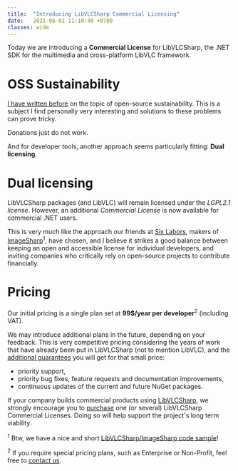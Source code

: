 ```yaml
---
title:  "Introducing LibVLCSharp Commercial Licensing"
date:   2021-06-01 11:10:40 +0700
classes: wide
---
```


Today we are introducing a **Commercial License** for LibVLCSharp, the .NET SDK for the multimedia and cross-platform LibVLC framework.

# OSS Sustainability

[I have written before](https://mfkl.github.io/2020/10/25/OSS-sutainability.html) on the topic of open-source sustainability. This is a subject I find personally very interesting and solutions to these problems can prove tricky.

Donations just do not work.

And for developer tools, another approach seems particularly fitting: **Dual licensing**.

# Dual licensing

LibVLCSharp packages (and LibVLC) will remain licensed under the _LGPL2.1 license_. However, an additional _Commercial License_ is now available for commercial .NET users.

This is very much like the approach our friends at [Six Labors](https://sixlabors.com/pricing/), makers of [ImageSharp](https://github.com/SixLabors/ImageSharp)<sup>1</sup>, have chosen, and I believe it strikes a good balance between keeping an open and accessible license for individual developers, and inviting companies who critically rely on open-source projects to contribute financially.

# Pricing

Our initial pricing is a single plan set at **99$/year per developer**<sup>2</sup> (including VAT).

We may introduce additional plans in the future, depending on your feedback. This is very competitive pricing considering the years of work that have already been put in LibVLCSharp (not to mention LibVLC), and the [additional guarantees](https://videolabs.io/solutions/libvlcsharp-commercial-license/) you will get for that small price:

- priority support,
- priority bug fixes, feature requests and documentation improvements,
- continuous updates of the current and future NuGet packages.

If your company builds commercial products using [LibVLCSharp](https://code.videolan.org/videolan/LibVLCSharp), we strongly encourage you to [purchase](https://videolabs.io/solutions/libvlcsharp/) one (or several) LibVLCSharp Commercial Licenses. Doing so will help support the project's long term viability.

<sup>1</sup> Btw, we have a nice and short [LibVLCSharp/ImageSharp code sample](https://code.videolan.org/mfkl/libvlcsharp-samples/-/blob/master/PreviewThumbnailExtractor/Program.cs)!

<sup>2</sup> If you require special pricing plans, such as Enterprise or Non-Profit, feel free to [contact us](mailto:dotnet@videolabs.io).
